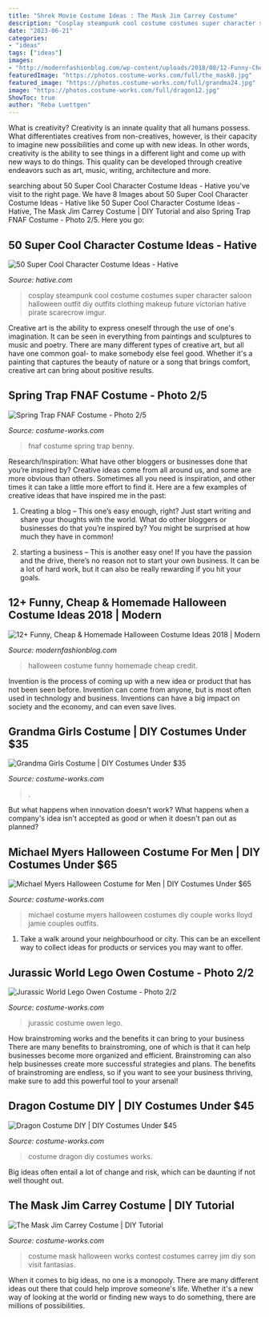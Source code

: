 ```yaml
---
title: "Shrek Movie Costume Ideas : The Mask Jim Carrey Costume"
description: "Cosplay steampunk cool costume costumes super character saloon halloween outfit diy outfits clothing makeup future victorian hative pirate scarecrow imgur"
date: "2023-06-21"
categories:
- "ideas"
tags: ["ideas"]
images:
- "http://modernfashionblog.com/wp-content/uploads/2018/08/12-Funny-Cheap-Homemade-Halloween-Costume-Ideas-2018-13.jpg"
featuredImage: "https://photos.costume-works.com/full/the_mask8.jpg"
featured_image: "https://photos.costume-works.com/full/grandma24.jpg"
image: "https://photos.costume-works.com/full/dragon12.jpg"
ShowToc: true
author: "Reba Luettgen"
---
```



What is creativity?
Creativity is an innate quality that all humans possess. What differentiates creatives from non-creatives, however, is their capacity to imagine new possibilities and come up with new ideas. In other words, creativity is the ability to see things in a different light and come up with new ways to do things. This quality can be developed through creative endeavors such as art, music, writing, architecture and more.

	

		
searching about 50 Super Cool Character Costume Ideas - Hative you've visit to the right page. We have 8 Images about 50 Super Cool Character Costume Ideas - Hative like 50 Super Cool Character Costume Ideas - Hative, The Mask Jim Carrey Costume | DIY Tutorial and also Spring Trap FNAF Costume - Photo 2/5. Here you go:
		
    
## 50 Super Cool Character Costume Ideas - Hative

<img loading=lazy src="https://hative.com/wp-content/uploads/2014/10/super-cool-costume-ideas/14-saloon-girl-costume.jpg" onerror="this.onerror=null;this.src='https://tse1.mm.bing.net/th?id=OIP.AHrSzGtDCcYm-TvFSdASjgHaMq&amp;pid=15.1';" alt="50 Super Cool Character Costume Ideas - Hative">

_Source: hative.com_

>cosplay steampunk cool costume costumes super character saloon halloween outfit diy outfits clothing makeup future victorian hative pirate scarecrow imgur. 

	

Creative art is the ability to express oneself through the use of one's imagination. It can be seen in everything from paintings and sculptures to music and poetry. There are many different types of creative art, but all have one common goal- to make somebody else feel good. Whether it's a painting that captures the beauty of nature or a song that brings comfort, creative art can bring about positive results.

    
## Spring Trap FNAF Costume - Photo 2/5

<img loading=lazy src="https://photos.costume-works.com/full/spring_trap_fnaf.jpg" onerror="this.onerror=null;this.src='https://tse3.mm.bing.net/th?id=OIP.zmioSjEH7h4jrLuahMOuAQHaNG&amp;pid=15.1';" alt="Spring Trap FNAF Costume - Photo 2/5">

_Source: costume-works.com_

>fnaf costume spring trap benny. 

	

Research/Inspiration: What have other bloggers or businesses done that you’re inspired by?
Creative ideas come from all around us, and some are more obvious than others. Sometimes all you need is inspiration, and other times it can take a little more effort to find it. Here are a few examples of creative ideas that have inspired me in the past: 
1. Creating a blog – This one’s easy enough, right? Just start writing and share your thoughts with the world. What do other bloggers or businesses do that you’re inspired by? You might be surprised at how much they have in common! 

2. starting a business – This is another easy one! If you have the passion and the drive, there’s no reason not to start your own business. It can be a lot of hard work, but it can also be really rewarding if you hit your goals.

    
## 12+ Funny, Cheap &amp; Homemade Halloween Costume Ideas 2018 | Modern

<img loading=lazy src="http://modernfashionblog.com/wp-content/uploads/2018/08/12-Funny-Cheap-Homemade-Halloween-Costume-Ideas-2018-13.jpg" onerror="this.onerror=null;this.src='https://tse3.mm.bing.net/th?id=OIP.Sc0gCTtOHyvynAWbmrUgIQHaML&amp;pid=15.1';" alt="12+ Funny, Cheap &amp; Homemade Halloween Costume Ideas 2018 | Modern">

_Source: modernfashionblog.com_

>halloween costume funny homemade cheap credit. 

	

Invention is the process of coming up with a new idea or product that has not been seen before. Invention can come from anyone, but is most often used in technology and business. Inventions can have a big impact on society and the economy, and can even save lives.

    
## Grandma Girls Costume | DIY Costumes Under $35

<img loading=lazy src="https://photos.costume-works.com/full/grandma24.jpg" onerror="this.onerror=null;this.src='https://tse4.mm.bing.net/th?id=OIP.Ui8E4C7H0oIzWKs7iUTJ4gHaKN&amp;pid=15.1';" alt="Grandma Girls Costume | DIY Costumes Under $35">

_Source: costume-works.com_

>. 

	

But what happens when innovation doesn't work? What happens when a company's idea isn't accepted as good or when it doesn't pan out as planned?

    
## Michael Myers Halloween Costume For Men | DIY Costumes Under $65

<img loading=lazy src="https://photos.costume-works.com/full/michael_myers15.jpg" onerror="this.onerror=null;this.src='https://tse3.mm.bing.net/th?id=OIP.DZ3GNtziip_xxknlvXmz9QHaLt&amp;pid=15.1';" alt="Michael Myers Halloween Costume for Men | DIY Costumes Under $65">

_Source: costume-works.com_

>michael costume myers halloween costumes diy couple works lloyd jamie couples outfits. 

	

1. Take a walk around your neighbourhood or city. This can be an excellent way to collect ideas for products or services you may want to offer.

    
## Jurassic World Lego Owen Costume - Photo 2/2

<img loading=lazy src="https://photos.costume-works.com/full/jurassic_world_lego_owen1.jpg" onerror="this.onerror=null;this.src='https://tse2.mm.bing.net/th?id=OIP.keAxWVFfy44u-QiOmNwbDQHaJ3&amp;pid=15.1';" alt="Jurassic World Lego Owen Costume - Photo 2/2">

_Source: costume-works.com_

>jurassic costume owen lego. 

	

How brainstroming works and the benefits it can bring to your business
There are many benefits to brainstroming, one of which is that it can help businesses become more organized and efficient. Brainstroming can also help businesses create more successful strategies and plans. The benefits of brainstroming are endless, so if you want to see your business thriving, make sure to add this powerful tool to your arsenal!

    
## Dragon Costume DIY | DIY Costumes Under $45

<img loading=lazy src="https://photos.costume-works.com/full/dragon12.jpg" onerror="this.onerror=null;this.src='https://tse4.mm.bing.net/th?id=OIP.UeL-C2shk1Kzic_7oEQfyQHaK3&amp;pid=15.1';" alt="Dragon Costume DIY | DIY Costumes Under $45">

_Source: costume-works.com_

>costume dragon diy costumes works. 

	

Big ideas often entail a lot of change and risk, which can be daunting if not well thought out.

    
## The Mask Jim Carrey Costume | DIY Tutorial

<img loading=lazy src="https://photos.costume-works.com/full/the_mask8.jpg" onerror="this.onerror=null;this.src='https://tse4.mm.bing.net/th?id=OIP.uP0-5BuCPLFqMIaNX15TMwHaKC&amp;pid=15.1';" alt="The Mask Jim Carrey Costume | DIY Tutorial">

_Source: costume-works.com_

>costume mask halloween works contest costumes carrey jim diy son visit fantasias. 

	

When it comes to big ideas, no one is a monopoly. There are many different ideas out there that could help improve someone's life. Whether it's a new way of looking at the world or finding new ways to do something, there are millions of possibilities. 

